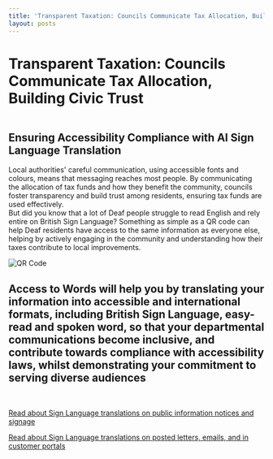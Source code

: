 ```yaml
---
title: 'Transparent Taxation: Councils Communicate Tax Allocation, Building Civic Trust'
layout: posts
---
```


# Transparent Taxation: Councils Communicate Tax Allocation, Building Civic Trust

![]()

## Ensuring Accessibility Compliance with AI Sign Language Translation

Local authorities' careful communication, using accessible fonts and colours, means that messaging reaches most people.  By communicating the allocation of tax funds and how they benefit the community, councils foster transparency and build trust among residents, ensuring tax funds are used effectively.  
But did you know that a lot of Deaf people struggle to read English and rely entire on British Sign Language?
Something as simple as a QR code can help Deaf residents have access to the same information as everyone else, helping by actively engaging in the community and understanding how their taxes contribute to local improvements.

![QR Code](/posts/images/qr-contact.png)

## Access to Words will help you by translating your information into accessible and international formats, including British Sign Language, easy-read and spoken word, so that your departmental communications become inclusive, and contribute towards compliance with accessibility laws, whilst demonstrating your commitment to serving diverse audiences

<br/>

[Read about Sign Language translations on public information notices and signage](/solutions/gazette)

[Read about Sign Language translations on posted letters, emails, and in customer portals](/solutions/correspondent)
